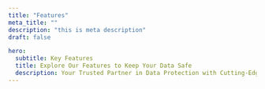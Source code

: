```yaml
---
title: "Features"
meta_title: ""
description: "this is meta description"
draft: false

hero:
  subtitle: Key Features
  title: Explore Our Features to Keep Your Data Safe
  description: Your Trusted Partner in Data Protection with Cutting-Edge Solutions for <br> Comprehensive Data Security.
---
```

